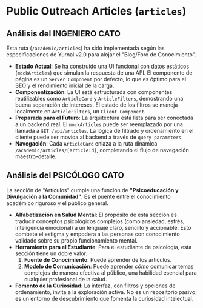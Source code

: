# Public Outreach Articles (`articles`)

## Análisis del INGENIERO CATO

Esta ruta (`/academic/articles`) ha sido implementada según las especificaciones de Yurnal v2.0 para alojar el "Blog/Foro de Conocimiento".

-   **Estado Actual**: Se ha construido una UI funcional con datos estáticos (`mockArticles`) que simulan la respuesta de una API. El componente de página es un `Server Component` por defecto, lo que es óptimo para el SEO y el rendimiento inicial de la carga.
-   **Componentización**: La UI está estructurada con componentes reutilizables como `ArticleCard` y `ArticleFilters`, demostrando una buena separación de intereses. El estado de los filtros se maneja localmente en `ArticleFilters`, un `Client Component`.
-   **Preparada para el Futuro**: La arquitectura está lista para ser conectada a un backend real. El `mockArticles` puede ser reemplazado por una llamada a `GET /api/articles`. La lógica de filtrado y ordenamiento en el cliente puede ser movida al backend a través de `query parameters`.
-   **Navegación**: Cada `ArticleCard` enlaza a la ruta dinámica `/academic/articles/[articleId]`, completando el flujo de navegación maestro-detalle.

## Análisis del PSICÓLOGO CATO

La sección de "Artículos" cumple una función de **"Psicoeducación y Divulgación a la Comunidad"**. Es el puente entre el conocimiento académico riguroso y el público general.

-   **Alfabetización en Salud Mental**: El propósito de esta sección es traducir conceptos psicológicos complejos (como ansiedad, estrés, inteligencia emocional) a un lenguaje claro, sencillo y accionable. Esto combate el estigma y empodera a las personas con conocimiento validado sobre su propio funcionamiento mental.
-   **Herramienta para el Estudiante**: Para el estudiante de psicología, esta sección tiene un doble valor:
    1.  **Fuente de Conocimiento**: Puede aprender de los artículos.
    2.  **Modelo de Comunicación**: Puede aprender *cómo* comunicar temas complejos de manera efectiva al público, una habilidad esencial para cualquier profesional de la salud.
-   **Fomento de la Curiosidad**: La interfaz, con filtros y opciones de ordenamiento, invita a la exploración activa. No es un repositorio pasivo; es un entorno de descubrimiento que fomenta la curiosidad intelectual.
